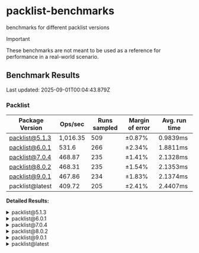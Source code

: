 # packlist-benchmarks

benchmarks for different packlist versions

> [!IMPORTANT]
> These benchmarks are not meant to be used as a reference for performance in a real-world scenario.

<!-- bench:start -->

## Benchmark Results

Last updated: 2025-09-01T00:04:43.879Z

### Packlist

| Package Version | Ops/sec  | Runs sampled | Margin of error | Avg. run time |
| --------------- | -------- | ------------ | --------------- | ------------- |
| packlist@5.1.3  | 1,016.35 | 509          | ±0.87%          | 0.9839ms      |
| packlist@6.0.1  | 531.6    | 266          | ±2.34%          | 1.8811ms      |
| packlist@7.0.4  | 468.87   | 235          | ±1.41%          | 2.1328ms      |
| packlist@8.0.2  | 468.31   | 235          | ±1.54%          | 2.1353ms      |
| packlist@9.0.1  | 467.86   | 234          | ±1.83%          | 2.1374ms      |
| packlist@latest | 409.72   | 205          | ±2.41%          | 2.4407ms      |

**Detailed Results:**

<details><summary>packlist@5.1.3</summary>

- **Median:** 0.9571ms
- **Min:** 0.8725ms
- **Max:** 1.4768ms
- **Standard Deviation:** 0.0985ms
- **75th Percentile:** 0.9919ms
- **99th Percentile:** 1.3672ms
- **99.5th Percentile:** 1.4390ms
- **99.9th Percentile:** 1.4768ms

</details>

<details><summary>packlist@6.0.1</summary>

- **Median:** 1.7815ms
- **Min:** 1.6385ms
- **Max:** 6.6347ms
- **Standard Deviation:** 0.3660ms
- **75th Percentile:** 1.8655ms
- **99th Percentile:** 2.7430ms
- **99.5th Percentile:** 2.8137ms
- **99.9th Percentile:** 6.6347ms

</details>

<details><summary>packlist@7.0.4</summary>

- **Median:** 2.0506ms
- **Min:** 1.9373ms
- **Max:** 3.1151ms
- **Standard Deviation:** 0.2350ms
- **75th Percentile:** 2.1130ms
- **99th Percentile:** 3.0130ms
- **99.5th Percentile:** 3.0888ms
- **99.9th Percentile:** 3.1151ms

</details>

<details><summary>packlist@8.0.2</summary>

- **Median:** 2.0466ms
- **Min:** 1.9010ms
- **Max:** 3.9860ms
- **Standard Deviation:** 0.2577ms
- **75th Percentile:** 2.1352ms
- **99th Percentile:** 2.9723ms
- **99.5th Percentile:** 3.0239ms
- **99.9th Percentile:** 3.9860ms

</details>

<details><summary>packlist@9.0.1</summary>

- **Median:** 2.0454ms
- **Min:** 1.9325ms
- **Max:** 5.1844ms
- **Standard Deviation:** 0.3053ms
- **75th Percentile:** 2.1145ms
- **99th Percentile:** 3.3783ms
- **99.5th Percentile:** 3.5961ms
- **99.9th Percentile:** 5.1844ms

</details>

<details><summary>packlist@latest</summary>

- **Median:** 2.2773ms
- **Min:** 1.9775ms
- **Max:** 5.0691ms
- **Standard Deviation:** 0.4305ms
- **75th Percentile:** 2.6420ms
- **99th Percentile:** 3.6307ms
- **99.5th Percentile:** 4.2714ms
- **99.9th Percentile:** 5.0691ms

</details>

<!-- bench:end -->
